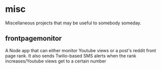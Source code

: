 # misc
Miscellaneous projects that may be useful to somebody someday.

## frontpagemonitor
A Node app that can either monitor Youtube views or a post's reddit front page rank.  It also sends Twilio-based SMS alerts when the rank increases/Youtube views get to a certain number